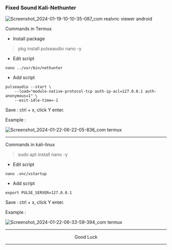### Fixed Sound Kali-Nethunter
![Screenshot_2024-01-19-10-10-35-087_com realvnc viewer android](https://github.com/wahasa/Kali-Nethunter/assets/69626847/aed66455-ca2b-4566-bffc-354511fefb6c)

Commands in Termux
* Install package
> pkg install pulseaudio nano -y

* Edit script
```
nano ../usr/bin/nethunter
```

* Add script
```
pulseaudio --start \
    --load="module-native-protocol-tcp auth-ip-acl=127.0.0.1 auth-anonymous=1" \
    --exit-idle-time=-1
```
Save : ctrl + x, click Y enter.

Example :

![Screenshot_2024-01-22-06-22-05-836_com termux](https://github.com/wahasa/Kali-Nethunter/assets/69626847/0f45f218-daed-4195-ae89-e11b5a676768)

---
Commands in kali-linux
> sudo apt install nano -y

* Edit script
```
nano .vnc/xstartup
```

* Add script
```
export PULSE_SERVER=127.0.0.1
```
Save : ctrl + x, click Y enter.

Example :

![Screenshot_2024-01-22-06-33-59-394_com termux](https://github.com/wahasa/Kali-Nethunter/assets/69626847/4a8704ad-7716-4266-8cc4-9342cad997bc)

---
<p align="center">Good Luck</p>

---
